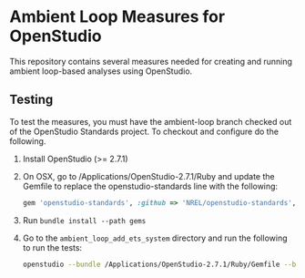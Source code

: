 Ambient Loop Measures for OpenStudio
====================================

This repository contains several measures needed for creating and running ambient loop-based analyses using 
OpenStudio.


## Testing

To test the measures, you must have the ambient-loop branch checked out of the OpenStudio Standards project. 
To checkout and configure do the following.

1. Install OpenStudio (>= 2.7.1)
1. On OSX, go to /Applications/OpenStudio-2.7.1/Ruby and update the Gemfile to replace the openstudio-standards line with the following:

    ```ruby
    gem 'openstudio-standards', :github => 'NREL/openstudio-standards', :branch => 'ambient-loop'
    ```

1. Run `bundle install --path gems`
1. Go to the `ambient_loop_add_ets_system` directory and run the following to run the tests:

    ```bash
    openstudio --bundle /Applications/OpenStudio-2.7.1/Ruby/Gemfile --bundle_path /Applications/OpenStudio-2.7.1/Ruby/gems measure -r .
    ``` 
 